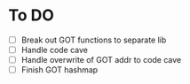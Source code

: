 # To DO

- [ ] Break out GOT functions to separate lib
- [ ] Handle code cave
- [ ] Handle overwrite of GOT addr to code cave
- [ ] Finish GOT hashmap
